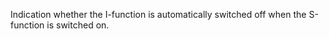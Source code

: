 ﻿Indication whether the I-function is automatically switched off when the S-function is switched on.